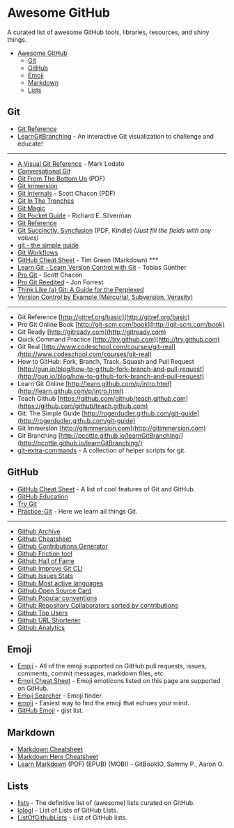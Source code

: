 # Awesome GitHub
A curated list of awesome GitHub tools, libraries, resources, and shiny things.

- [Awesome GitHub](#awesome-github)
	- [Git](#git)
	- [GitHub](#github)
	- [Emoji](#emoji)
	- [Markdown](#markdown)
	- [Lists](#lists)

## Git

* [Git Reference](http://gitref.org/)
* [LearnGitBranching](http://pcottle.github.io/learnGitBranching/) - An interactive Git visualization to challenge and educate!

---
* [A Visual Git Reference](http://marklodato.github.io/visual-git-guide/index-en.html) - Mark Lodato
* [Conversational Git](http://blog.anvard.org/conversational-git/)
* [Git From The Bottom Up](http://ftp.newartisans.com/pub/git.from.bottom.up.pdf) (PDF)
* [Git Immersion](http://gitimmersion.com)
* [Git internals](https://github.com/pluralsight/git-internals-pdf/raw/master/drafts/peepcode-git.pdf) - Scott Chacon (PDF)
* [Git In The Trenches](http://cbx33.github.io/gitt/index.html)
* [Git Magic](http://www-cs-students.stanford.edu/~blynn/gitmagic/)
* [Git Pocket Guide](http://chimera.labs.oreilly.com/books/1230000000561/index.html) - Richard E. Silverman
* [Git Reference](http://www.gitref.org)
* [Git Succinctly, Syncfusion](http://www.syncfusion.com/resources/techportal/ebooks/git) (PDF, Kindle) *(Just fill the fields with any values)*
* [git - the simple guide](http://rogerdudler.github.io/git-guide/)
* [Git Workflows](http://documentup.com/skwp/git-workflows-book)
* [GitHub Cheat Sheet](https://github.com/tiimgreen/github-cheat-sheet) - Tim Green (Markdown) ***
* [Learn Git - Learn Version Control with Git](http://www.git-tower.com/learn/ebook/command-line/introduction) - Tobias Günther
* [Pro Git](http://git-scm.com/book) - Scott Chacon
* [Pro Git Reedited](https://leanpub.com/progitreedited) - Jon Forrest
* [Think Like (a) Git: A Guide for the Perplexed](http://think-like-a-git.net)
* [Version Control by Example (Mercurial, Subversion, Verasity)](http://www.ericsink.com/vcbe/)

---
* Git Reference [http://gitref.org/basic](http://gitref.org/basic)
* Pro Git Online Book [http://git-scm.com/book](http://git-scm.com/book)
* Git Ready [http://gitready.com](http://gitready.com)
* Quick Command Practice [http://try.github.com](http://try.github.com)
* Git Real [http://www.codeschool.com/courses/git-real](http://www.codeschool.com/courses/git-real)
* How to GitHub: Fork, Branch, Track, Squash and Pull Request [http://gun.io/blog/how-to-github-fork-branch-and-pull-request](http://gun.io/blog/how-to-github-fork-branch-and-pull-request)
* Learn Git Online [http://learn.github.com/p/intro.html](http://learn.github.com/p/intro.html)
* Teach Github [https://github.com/github/teach.github.com](https://github.com/github/teach.github.com)
* Git: The Simple Guide [http://rogerdudler.github.com/git-guide](http://rogerdudler.github.com/git-guide)
* Git Immersion [http://gitimmersion.com](http://gitimmersion.com)
* Git Branching [http://pcottle.github.io/learnGitBranching/](http://pcottle.github.io/learnGitBranching/)
* [git-extra-commands](https://github.com/unixorn/git-extra-commands) - A collection of helper scripts for git.

## GitHub

* [GitHub Cheat Sheet](https://github.com/tiimgreen/github-cheat-sheet) - A list of cool features of Git and GitHub.
* [GitHub Education](https://github.com/education)
* [Try Git](https://try.github.io/)
* [Practice-Git](https://github.com/grayghostvisuals/Practice-Git) - Here we learn all things Git.

---
+ [Github Archive](https://github.com/igrigorik/githubarchive.org)
+ [Github Cheatsheet](https://github.com/tiimgreen/github-cheat-sheet)
+ [Github Contributions Generator](https://github.com/IonicaBizau/github-contributions)
+ [Github Friction tool](https://github.com/rafalchmiel/friction)
+ [Github Hall of Fame](https://github.com/mehulkar/github-hall-of-fame)
+ [Github Improve Git CLI](https://hub.github.com)
+ [Github Issues Stats](http://issuestats.com)
+ [Github Most active languages](http://githut.info)
+ [Github Open Source Card](https://osrc.dfm.io)
+ [Github Popular conventions](http://sideeffect.kr/popularconvention)
+ [Github Repository Collaborators sorted by contributions](https://github.com/oleander/git-fame-rb)
+ [Github Top Users](https://github.com/paulmillr/top-github-users)
+ [Github URL Shortener](http://git.io)
+ [Github Analytics](https://gitential.com)

## Emoji

* [Emoji](https://github.com/leereilly/emoji) - All of the emoji supported on GitHub pull requests, issues, comments, commit messages, markdown files, etc.
* [Emoji Cheat Sheet](http://www.emoji-cheat-sheet.com/) - Emoji emoticons listed on this page are supported on GitHub.
* [Emoji Searcher](http://emoji.muan.co/) - Emoji finder.
* [emoji](https://github.com/muan/emoji/) - Easiest way to find the emoji that echoes your mind.
* [GitHub Emoji](https://gist.github.com/avalanche123/981817) - gist list.

## Markdown

* [Markdown Cheatsheet](https://github.com/adam-p/markdown-here/wiki/Markdown-Cheatsheet)
* [Markdown Here Cheatsheet](https://github.com/adam-p/markdown-here/wiki/Markdown-Here-Cheatsheet)
* [Learn Markdown](https://www.gitbook.io/book/gitbookio/markdown) (PDF) (EPUB) (MOBI) - GitBookIO, Sammy P., Aaron O.

## Lists

* [lists](https://github.com/jnv/lists) - The definitive list of (awesome) lists curated on GitHub.
* [lologl](https://github.com/yaph/lologl) - List of Lists of GitHub Lists.
* [ListOfGithubLists](https://github.com/asciimoo/ListOfGithubLists) - List of GitHub lists.
